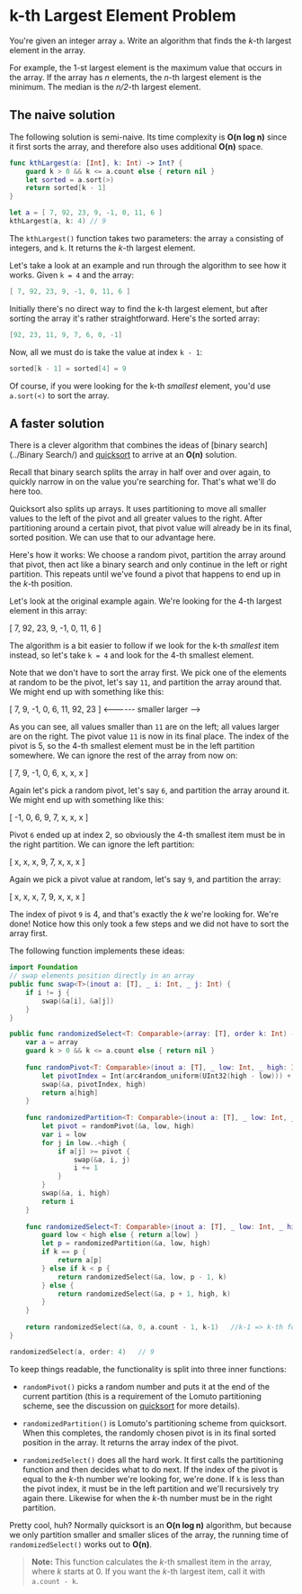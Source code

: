 # k-th Largest Element Problem

You're given an integer array `a`. Write an algorithm that finds the *k*-th largest element in the array.

For example, the 1-st largest element is the maximum value that occurs in the array. If the array has *n* elements, the *n*-th largest element is the minimum. The median is the *n/2*-th largest element.

## The naive solution

The following solution is semi-naive. Its time complexity is **O(n log n)** since it first sorts the array, and therefore also uses additional **O(n)** space.

```swift
func kthLargest(a: [Int], k: Int) -> Int? {
	guard k > 0 && k <= a.count else { return nil }
	let sorted = a.sort(>)
	return sorted[k - 1]
}

let a = [ 7, 92, 23, 9, -1, 0, 11, 6 ]
kthLargest(a, k: 4)	// 9
```

The `kthLargest()` function takes two parameters: the array `a` consisting of integers, and `k`. It returns the *k*-th largest element.

Let's take a look at an example and run through the algorithm to see how it works. Given `k = 4` and the array:

```swift
[ 7, 92, 23, 9, -1, 0, 11, 6 ]
```

Initially there's no direct way to find the k-th largest element, but after sorting the array it's rather straightforward. Here's the sorted array:

```swift
[92, 23, 11, 9, 7, 6, 0, -1]
```

Now, all we must do is take the value at index `k - 1`:

```swift
sorted[k - 1] = sorted[4] = 9
```

Of course, if you were looking for the k-th *smallest* element, you'd use `a.sort(<)` to sort the array.

## A faster solution

There is a clever algorithm that combines the ideas of [binary search](../Binary Search/) and [quicksort](../Quicksort/) to arrive at an **O(n)** solution.

Recall that binary search splits the array in half over and over again, to quickly narrow in on the value you're searching for. That's what we'll do here too.

Quicksort also splits up arrays. It uses partitioning to move all smaller values to the left of the pivot and all greater values to the right. After partitioning around a certain pivot, that pivot value will already be in its final, sorted position. We can use that to our advantage here.

Here's how it works: We choose a random pivot, partition the array around that pivot, then act like a binary search and only continue in the left or right partition. This repeats until we've found a pivot that happens to end up in the *k*-th position.

Let's look at the original example again. We're looking for the 4-th largest element in this array:

[ 7, 92, 23, 9, -1, 0, 11, 6 ]

The algorithm is a bit easier to follow if we look for the k-th *smallest* item instead, so let's take `k = 4` and look for the 4-th smallest element.

Note that we don't have to sort the array first. We pick one of the elements at random to be the pivot, let's say `11`, and partition the array around that. We might end up with something like this:

[ 7, 9, -1, 0, 6, 11, 92, 23 ]
<------ smaller    larger -->

As you can see, all values smaller than `11` are on the left; all values larger are on the right. The pivot value `11` is now in its final place. The index of the pivot is 5, so the 4-th smallest element must be in the left partition somewhere. We can ignore the rest of the array from now on:

[ 7, 9, -1, 0, 6, x, x, x ]

Again let's pick a random pivot, let's say `6`, and partition the array around it. We might end up with something like this:

[ -1, 0, 6, 9, 7, x, x, x ]

Pivot `6` ended up at index 2, so obviously the 4-th smallest item must be in the right partition. We can ignore the left partition:

[ x, x, x, 9, 7, x, x, x ]

Again we pick a pivot value at random, let's say `9`, and partition the array:

[ x, x, x, 7, 9, x, x, x ]

The index of pivot `9` is 4, and that's exactly the *k* we're looking for. We're done! Notice how this only took a few steps and we did not have to sort the array first.

The following function implements these ideas:

```swift
import Foundation
// swap elements position directly in an array
public func swap<T>(inout a: [T], _ i: Int, _ j: Int) {
	if i != j {
		swap(&a[i], &a[j])
	}
}

public func randomizedSelect<T: Comparable>(array: [T], order k: Int) -> T? {
	var a = array
	guard k > 0 && k <= a.count else { return nil }
	
	func randomPivot<T: Comparable>(inout a: [T], _ low: Int, _ high: Int) -> T {
		let pivotIndex = Int(arc4random_uniform(UInt32(high - low))) + low
		swap(&a, pivotIndex, high)
		return a[high]
	}
	
	func randomizedPartition<T: Comparable>(inout a: [T], _ low: Int, _ high: Int) -> Int {
		let pivot = randomPivot(&a, low, high)
		var i = low
		for j in low..<high {
			if a[j] >= pivot {
				swap(&a, i, j)
				i += 1
			}
		}
		swap(&a, i, high)
		return i
	}
	
	func randomizedSelect<T: Comparable>(inout a: [T], _ low: Int, _ high: Int, _ k: Int) -> T {
		guard low < high else { return a[low] }
		let p = randomizedPartition(&a, low, high)
		if k == p {
			return a[p]
		} else if k < p {
			return randomizedSelect(&a, low, p - 1, k)
		} else {
			return randomizedSelect(&a, p + 1, high, k)
		}
	}
	
	return randomizedSelect(&a, 0, a.count - 1, k-1)   //k-1 => k-th form 1st not 0
}

randomizedSelect(a, order: 4)	// 9
```

To keep things readable, the functionality is split into three inner functions:

- `randomPivot()` picks a random number and puts it at the end of the current partition (this is a requirement of the Lomuto partitioning scheme, see the discussion on [quicksort](../Quicksort/) for more details).

- `randomizedPartition()` is Lomuto's partitioning scheme from quicksort. When this completes, the randomly chosen pivot is in its final sorted position in the array. It returns the array index of the pivot.

- `randomizedSelect()` does all the hard work. It first calls the partitioning function and then decides what to do next. If the index of the pivot is equal to the *k*-th number we're looking for, we're done. If `k` is less than the pivot index, it must be in the left partition and we'll recursively try again there. Likewise for when the *k*-th number must be in the right partition.

Pretty cool, huh? Normally quicksort is an **O(n log n)** algorithm, but because we only partition smaller and smaller slices of the array, the running time of `randomizedSelect()` works out to **O(n)**.

> **Note:** This function calculates the *k*-th smallest item in the array, where *k* starts at 0. If you want the *k*-th largest item, call it with `a.count - k`.